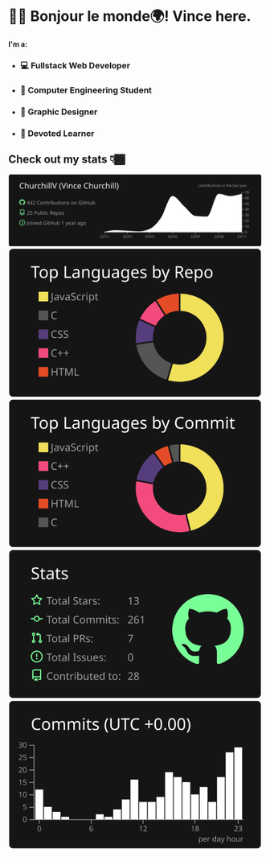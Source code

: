 # 👋🏾 Bonjour le monde🌍! Vince here. 
 **I'm a:**
+ ### 💻 Fullstack Web Developer 
+ ### 🤖 Computer Engineering Student
+ ### 🌟 Graphic Designer
+ ### 🚀 Devoted Learner

## Check out my stats 👇🏾  
[![](https://raw.githubusercontent.com/ChurchillV/ChurchillV/master/profile-summary-card-output/dark/0-profile-details.svg)](https://github.com/vn7n24fzkq/github-profile-summary-cards)
[![](https://raw.githubusercontent.com/ChurchillV/ChurchillV/master/profile-summary-card-output/dark/1-repos-per-language.svg)](https://github.com/vn7n24fzkq/github-profile-summary-cards) [![](https://raw.githubusercontent.com/ChurchillV/ChurchillV/master/profile-summary-card-output/dark/2-most-commit-language.svg)](https://github.com/vn7n24fzkq/github-profile-summary-cards)
[![](https://raw.githubusercontent.com/ChurchillV/ChurchillV/master/profile-summary-card-output/dark/3-stats.svg)](https://github.com/vn7n24fzkq/github-profile-summary-cards) [![](https://raw.githubusercontent.com/ChurchillV/ChurchillV/master/profile-summary-card-output/dark/4-productive-time.svg)](https://github.com/vn7n24fzkq/github-profile-summary-cards)

